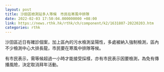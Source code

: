 ```yaml
---
layout: post
title: 沙田區檢測站多人等候　市民在寒風中排隊
date: 2022-02-03 17:50:04.000000000 +08:00
link: https://news.rthk.hk/rthk/ch/component/k2/1631807-20220203.htm
categories: rthk
---
```


沙田區近日有確診個案，加上區內的污水檢測呈陽性，多處被納入強制檢測，區內不少檢測中心大排長龍，市民要在寒風中排隊等候。

有市民表示，需等候超過一小時才能接受採樣，亦有市民表示因要檢測，為免有傳播風險，決定取消拜年活動。
